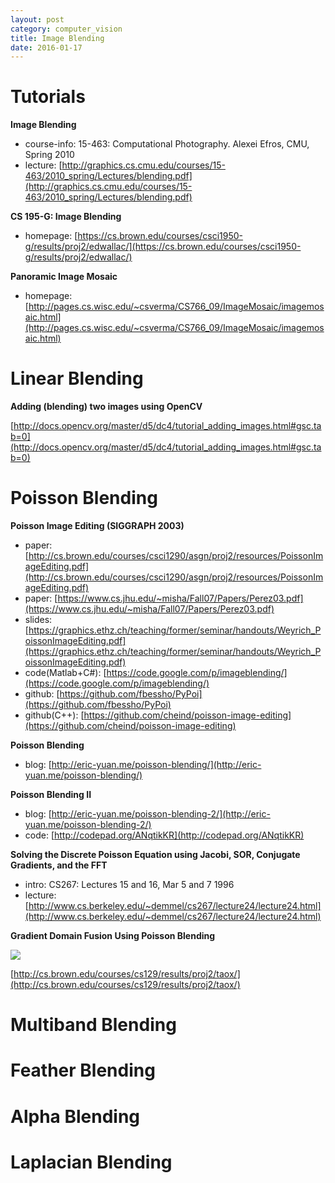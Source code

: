 ```yaml
---
layout: post
category: computer_vision
title: Image Blending
date: 2016-01-17
---
```


# Tutorials

**Image Blending**

- course-info: 15-463: Computational Photography. Alexei Efros, CMU, Spring 2010
- lecture: [http://graphics.cs.cmu.edu/courses/15-463/2010_spring/Lectures/blending.pdf](http://graphics.cs.cmu.edu/courses/15-463/2010_spring/Lectures/blending.pdf)

**CS 195-G: Image Blending**

- homepage: [https://cs.brown.edu/courses/csci1950-g/results/proj2/edwallac/](https://cs.brown.edu/courses/csci1950-g/results/proj2/edwallac/)

**Panoramic Image Mosaic**

- homepage: [http://pages.cs.wisc.edu/~csverma/CS766_09/ImageMosaic/imagemosaic.html](http://pages.cs.wisc.edu/~csverma/CS766_09/ImageMosaic/imagemosaic.html)

# Linear Blending

**Adding (blending) two images using OpenCV**

[http://docs.opencv.org/master/d5/dc4/tutorial_adding_images.html#gsc.tab=0](http://docs.opencv.org/master/d5/dc4/tutorial_adding_images.html#gsc.tab=0)

# Poisson Blending

**Poisson Image Editing (SIGGRAPH 2003)**

- paper: [http://cs.brown.edu/courses/csci1290/asgn/proj2/resources/PoissonImageEditing.pdf](http://cs.brown.edu/courses/csci1290/asgn/proj2/resources/PoissonImageEditing.pdf)
- paper: [https://www.cs.jhu.edu/~misha/Fall07/Papers/Perez03.pdf](https://www.cs.jhu.edu/~misha/Fall07/Papers/Perez03.pdf)
- slides: [https://graphics.ethz.ch/teaching/former/seminar/handouts/Weyrich_PoissonImageEditing.pdf](https://graphics.ethz.ch/teaching/former/seminar/handouts/Weyrich_PoissonImageEditing.pdf)
- code(Matlab+C#): [https://code.google.com/p/imageblending/](https://code.google.com/p/imageblending/)
- github: [https://github.com/fbessho/PyPoi](https://github.com/fbessho/PyPoi)
- github(C++): [https://github.com/cheind/poisson-image-editing](https://github.com/cheind/poisson-image-editing)

**Poisson Blending**

- blog: [http://eric-yuan.me/poisson-blending/](http://eric-yuan.me/poisson-blending/)

**Poisson Blending II**

- blog: [http://eric-yuan.me/poisson-blending-2/](http://eric-yuan.me/poisson-blending-2/)
- code: [http://codepad.org/ANqtikKR](http://codepad.org/ANqtikKR)

**Solving the Discrete Poisson Equation using Jacobi, SOR, Conjugate Gradients, and the FFT**

- intro: CS267: Lectures 15 and 16, Mar 5 and 7 1996
- lecture: [http://www.cs.berkeley.edu/~demmel/cs267/lecture24/lecture24.html](http://www.cs.berkeley.edu/~demmel/cs267/lecture24/lecture24.html)

**Gradient Domain Fusion Using Poisson Blending**

![](http://120.52.72.72/cs.brown.edu/c3pr90ntcsf0/courses/cs129/results/proj2/taox/images/result_09.jpg)

[http://cs.brown.edu/courses/cs129/results/proj2/taox/](http://cs.brown.edu/courses/cs129/results/proj2/taox/)

# Multiband Blending

# Feather Blending

# Alpha Blending

# Laplacian Blending